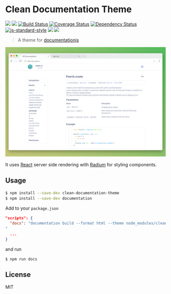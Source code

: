 # Clean Documentation Theme

[![](https://img.shields.io/badge/made%20by-Protocol%20Labs-blue.svg?style=flat-square)](http://ipn.io)
[![](https://img.shields.io/badge/freenode-%23ipfs-blue.svg?style=flat-square)](http://webchat.freenode.net/?channels=%23ipfs)
[![Build Status](https://travis-ci.org/dignifiedquire/clean-documentation-theme.svg?style=flat-square)](https://travis-ci.org/dignifiedquire/clean-documentation-theme) [![Coverage Status](https://coveralls.io/repos/github/dignifiedquire/clean-documentation-theme/badge.svg?branch=master)](https://coveralls.io/github/dignifiedquire/clean-documentation-theme?branch=master)
[![Dependency Status](https://david-dm.org/dignifiedquire/clean-documentation-theme.svg?style=flat-square)](https://david-dm.org/dignifiedquire/clean-documentation-theme)
[![js-standard-style](https://img.shields.io/badge/code%20style-standard-brightgreen.svg?style=flat-square)](https://github.com/feross/standard)
![](https://img.shields.io/badge/npm-%3E%3D3.0.0-orange.svg?style=flat-square)
![](https://img.shields.io/badge/Node.js-%3E%3D4.0.0-orange.svg?style=flat-square)

> A theme for [documentationjs](https://github.com/documentationjs)

![](mockup.png)


It uses [React](https://facebook.github.io/react/) server side rendering with [Radium](https://github.com/FormidableLabs/radium/) for styling components.

## Usage

```bash
$ npm install --save-dev clean-documentation-theme
$ npm install --save-dev documentation
```

Add to your `package.json`

```json
"scripts": {
  "docs": "documentation build --format html --theme node_modules/clean-documentation-theme --o docs
"
  ...
}
```

and run

```
$ npm run docs
```

## License

MIT
